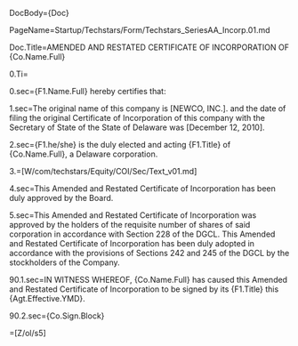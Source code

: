 DocBody=<!DOCTYPE html><html><style>ol (Curly-)list-style-type: decimal;(-Curly) ol ol (Curly-)list-style-type: upper-roman;(-Curly) ol ol ol (Curly-)list-style-type: upper-alpha;(-Curly) ol ol ol ol (Curly-)list-style-type: decimal;(-Curly) ol ol ol ol ol (Curly-)list-style-type: lower-alpha;(-Curly) ol ol ol ol ol ol (Curly-)list-style-type: lower-roman;(-Curly) ol ol ol ol ol ol ol (Curly-)list-style-type: upper-alpha;(-Curly) ol ol ol ol ol ol ol ol (Curly-)list-style-type: decimal;(-Curly)</style><body>{Doc}

PageName=Startup/Techstars/Form/Techstars_SeriesAA_Incorp.01.md

Doc.Title=AMENDED AND RESTATED CERTIFICATE OF INCORPORATION OF {Co.Name.Full}

0.Ti=</i>

0.sec={F1.Name.Full} hereby certifies that:

1.sec=The original name of this company is [NEWCO, INC.]. and the date of filing the original Certificate of Incorporation of this company with the Secretary of State of the State of Delaware was [December 12, 2010].

2.sec={F1.he/she} is the duly elected and acting {F1.Title} of {Co.Name.Full}, a Delaware corporation.

3.=[W/com/techstars/Equity/COI/Sec/Text_v01.md]

4.sec=This Amended and Restated Certificate of Incorporation has been duly approved by the Board.

5.sec=This Amended and Restated Certificate of Incorporation was approved by the holders of the requisite number of shares of said corporation in accordance with Section 228 of the DGCL.  This Amended and Restated Certificate of Incorporation has been duly adopted in accordance with the provisions of Sections 242 and 245 of the DGCL by the stockholders of the Company.
 
90.1.sec=IN WITNESS WHEREOF, {Co.Name.Full} has caused this Amended and Restated Certificate of Incorporation to be signed by its {F1.Title} this {Agt.Effective.YMD}.

90.2.sec={Co.Sign.Block}


=[Z/ol/s5]